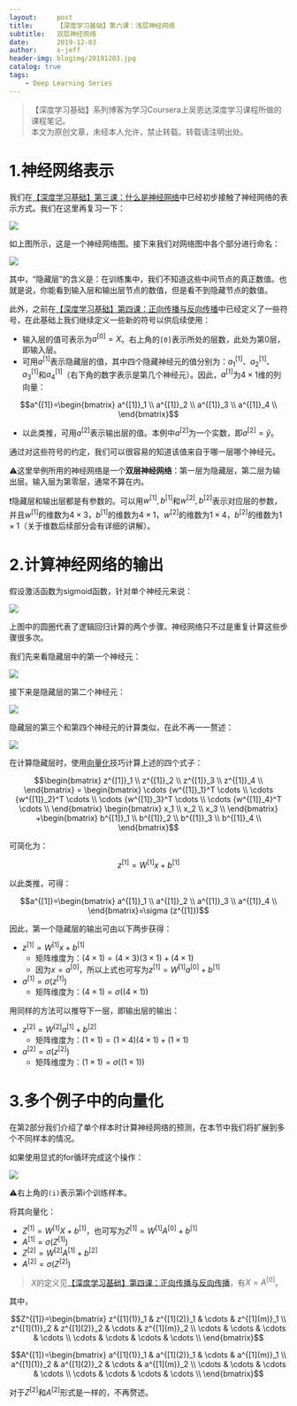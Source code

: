 ```yaml
---
layout:     post
title:      【深度学习基础】第六课：浅层神经网络
subtitle:   双层神经网络
date:       2019-12-03
author:     x-jeff
header-img: blogimg/20191203.jpg
catalog: true
tags:
    - Deep Learning Series
---
```

>【深度学习基础】系列博客为学习Coursera上吴恩达深度学习课程所做的课程笔记。  
>本文为原创文章，未经本人允许，禁止转载。转载请注明出处。

# 1.神经网络表示

我们在[【深度学习基础】第三课：什么是神经网络](http://shichaoxin.com/2019/10/24/深度学习基础-第三课-什么是神经网络/)中已经初步接触了神经网络的表示方式。我们在这里再复习一下：

![](https://github.com/x-jeff/BlogImage/raw/master/DeepLearningSeries/Lesson6/6x1.png)

如上图所示，这是一个神经网络图。接下来我们对网络图中各个部分进行命名：

![](https://github.com/x-jeff/BlogImage/raw/master/DeepLearningSeries/Lesson6/6x2.png)

其中，“隐藏层”的含义是：在训练集中，我们不知道这些中间节点的真正数值。也就是说，你能看到输入层和输出层节点的数值，但是看不到隐藏节点的数值。

此外，之前在[【深度学习基础】第四课：正向传播与反向传播](http://shichaoxin.com/2019/11/09/深度学习基础-第四课-正向传播与反向传播/)中已经定义了一些符号，在此基础上我们继续定义一些新的符号以供后续使用：

* 输入层的值可表示为$a^{[0]}=X$。右上角的`[0]`表示所处的层数，此处为第0层，即输入层。
* 可用$a^{[1]}$表示隐藏层的值，其中四个隐藏神经元的值分别为：$a^{[1]}_1$、$a^{[1]}_2$、$a^{[1]}_3$和$a^{[1]}_4$（右下角的数字表示是第几个神经元）。因此，$a^{[1]}$为$4\times 1$维的列向量：

$$a^{[1]}=\begin{bmatrix} a^{[1]}_1 \\ a^{[1]}_2 \\ a^{[1]}_3 \\ a^{[1]}_4 \\ \end{bmatrix}$$

* 以此类推，可用$a^{[2]}$表示输出层的值。本例中$a^{[2]}$为一个实数，即$a^{[2]}=\hat{y}$。

通过对这些符号的约定，我们可以很容易的知道该值来自于哪一层哪个神经元。

⚠️这里举例所用的神经网络是一个**双层神经网络**：第一层为隐藏层，第二层为输出层。输入层为第零层，通常不算在内。

❗️隐藏层和输出层都是有参数的。可以用$w^{[1]},b^{[1]}$和$w^{[2]},b^{[2]}$表示对应层的参数，并且$w^{[1]}$的维数为$4\times 3$，$b^{[1]}$的维数为$4\times 1$，$w^{[2]}$的维数为$1\times 4$，$b^{[2]}$的维数为$1\times 1$（关于维数后续部分会有详细的讲解）。

# 2.计算神经网络的输出

假设激活函数为sigmoid函数，针对单个神经元来说：

![](https://github.com/x-jeff/BlogImage/raw/master/DeepLearningSeries/Lesson6/6x3.png)

上图中的圆圈代表了逻辑回归计算的两个步骤。神经网络只不过是重复计算这些步骤很多次。

我们先来看隐藏层中的第一个神经元：

![](https://github.com/x-jeff/BlogImage/raw/master/DeepLearningSeries/Lesson6/6x4.png)

接下来是隐藏层的第二个神经元：

![](https://github.com/x-jeff/BlogImage/raw/master/DeepLearningSeries/Lesson6/6x5.png)

隐藏层的第三个和第四个神经元的计算类似，在此不再一一赘述：

![](https://github.com/x-jeff/BlogImage/raw/master/DeepLearningSeries/Lesson6/6x6.png)

在计算隐藏层时，使用[向量化](http://shichaoxin.com/2019/11/22/深度学习基础-第五课-向量化/)技巧计算上述的四个式子：

$$\begin{bmatrix} z^{[1]}_1 \\ z^{[1]}_2 \\ z^{[1]}_3 \\ z^{[1]}_4 \\ \end{bmatrix} = \begin{bmatrix} \cdots {w^{[1]}_1}^T \cdots \\ \cdots {w^{[1]}_2}^T \cdots \\ \cdots {w^{[1]}_3}^T \cdots \\ \cdots {w^{[1]}_4}^T \cdots \\ \end{bmatrix} \begin{bmatrix} x_1 \\ x_2 \\ x_3 \\ \end{bmatrix} +\begin{bmatrix} b^{[1]}_1 \\ b^{[1]}_2 \\ b^{[1]}_3 \\ b^{[1]}_4 \\ \end{bmatrix}$$

可简化为：

$$z^{[1]}=W^{[1]} x+b^{[1]}$$

以此类推，可得：

$$a^{[1]}=\begin{bmatrix} a^{[1]}_1 \\ a^{[1]}_2 \\ a^{[1]}_3 \\ a^{[1]}_4 \\ \end{bmatrix}=\sigma (z^{[1]})$$

因此，第一个隐藏层的输出可由以下两步获得：

* $z^{[1]}=W^{[1]}x+b^{[1]}$
	* 矩阵维度为：$(4\times 1)=(4\times 3)(3\times 1)+(4\times 1)$
	* 因为$x=a^{[0]}$，所以上式也可写为$z^{[1]}=W^{[1]} a^{[0]}+b^{[1]}$
* $a^{[1]}=\sigma (z^{[1]})$
	* 矩阵维度为：$(4\times 1)=\sigma ((4\times 1))$

用同样的方法可以推导下一层，即输出层的输出：

* $z^{[2]}=W^{[2]}a^{[1]}+b^{[2]}$
	* 矩阵维度为：$(1\times 1)=(1\times 4)(4\times 1)+(1\times 1)$
* $a^{[2]}=\sigma (z^{[2]})$
	* 矩阵维度为：$(1\times 1)=\sigma ((1\times 1))$

# 3.多个例子中的向量化

在第2部分我们介绍了单个样本时计算神经网络的预测，在本节中我们将扩展到多个不同样本的情况。

如果使用显式的for循环完成这个操作：

![](https://github.com/x-jeff/BlogImage/raw/master/DeepLearningSeries/Lesson6/6x7.png)

⚠️右上角的`(i)`表示第i个训练样本。

将其向量化：

* $Z^{[1]}=W^{[1]}X+b^{[1]}$，也可写为$Z^{[1]}=W^{[1]}A^{[0]}+b^{[1]}$
* $A^{[1]}=\sigma (Z^{[1]})$
* $Z^{[2]}=W^{[2]}A^{[1]}+b^{[2]}$
* $A^{[2]}=\sigma ({Z^{[2]}})$

>$X$的定义见[【深度学习基础】第四课：正向传播与反向传播](http://shichaoxin.com/2019/11/09/深度学习基础-第四课-正向传播与反向传播/)，有$X=A^{[0]}$。

其中，

$$Z^{[1]}=\begin{bmatrix} z^{[1](1)}_1 & z^{[1](2)}_1 & \cdots & z^{[1](m)}_1 \\ z^{[1](1)}_2 & z^{[1](2)}_2 & \cdots & z^{[1](m)}_2 \\ \cdots & \cdots & \cdots & \cdots \\ \cdots & \cdots & \cdots & \cdots \\ \end{bmatrix}$$

$$A^{[1]}=\begin{bmatrix} a^{[1](1)}_1 & a^{[1](2)}_1 & \cdots & a^{[1](m)}_1 \\ a^{[1](1)}_2 & a^{[1](2)}_2 & \cdots & a^{[1](m)}_2 \\ \cdots & \cdots & \cdots & \cdots \\ \cdots & \cdots & \cdots & \cdots \\ \end{bmatrix}$$

对于$Z^{[2]}$和$A^{[2]}$形式是一样的，不再赘述。